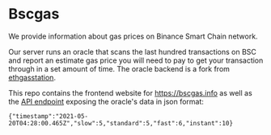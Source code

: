 # Bscgas

We provide information about gas prices on Binance Smart Chain network.

Our server runs an oracle that scans the last hundred transactions on BSC and report an estimate gas price you will need to pay to get your transaction through in a set amount of time. The oracle backend is a fork from [ethgasstation](https://github.com/ethgasstation/gasstation-express-oracle).

This repo contains the frontend website for https://bscgas.info as well as the [API endpoint](https://bscgas.info/gas) exposing the oracle's data in json format:

```{"timestamp":"2021-05-20T04:28:00.465Z","slow":5,"standard":5,"fast":6,"instant":10}```